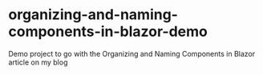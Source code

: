 # organizing-and-naming-components-in-blazor-demo
Demo project to go with the Organizing and Naming Components in Blazor article on my blog
